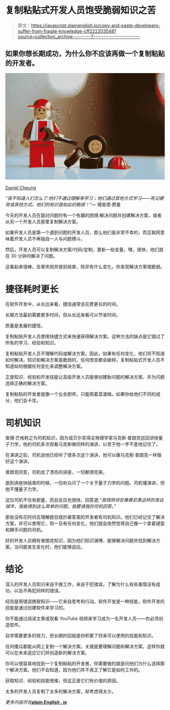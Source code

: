 # 复制粘贴式开发人员饱受脆弱知识之苦

> 原文：<https://javascript.plainenglish.io/copy-and-paste-developers-suffer-from-fragile-knowledge-cff222203548?source=collection_archive---------7----------------------->

## 如果你想长期成功，为什么你不应该再做一个复制粘贴的开发者。

![](img/ad2af94feb9de3f92fce9c82636a9184.png)

[Daniel Cheung](https://unsplash.com/@danielkcheung)

*“我不知道人们怎么了:他们不通过理解来学习；他们通过其他方式学习——死记硬背或其他方式。他们的知识是如此的脆弱！”—* 理查德·费曼

今天的开发人员在面对问题时有一个有趣的困境:解决问题并创建解决方案，或者从另一个开发人员那里复制解决方案。

如果开发人员是第一个遇到问题的开发人员，那么他们是非常不幸的，而互联网意味着开发人员不再独自一人与问题搏斗。

然后，开发人员可以复制解决方案/代码/定制，更新一些变量，嘿，很快，他们就在 30 分钟内解决了问题。

这看起来很棒，击掌庆祝并提前结束，除非有什么变化，你发现解决方案很脆弱。

# **捷径耗时更长**

在软件开发中，从长远来看，捷径通常会花费更长的时间。

长期方法最初需要更多时间，但从长远来看可以节省时间。

质量是发展的捷径。

复制粘贴开发人员使用快捷方式来快速获得解决方案。这种方法的缺点是它错过了所有的学习、经验和知识。

复制粘贴开发人员不理解代码或解决方案。因此，如果有任何变化，他们将不知道如何解决。知识和解决方案是脆弱的，任何改变都会破碎。复制粘贴式开发人员不知道如何根据任何变化来调整解决方案。

正是知识、经验和开发技能让高级开发人员能够创建新问题的解决方案，并为问题选择正确的解决方案。

复制粘贴的开发者就像一个业余厨师，只能照着菜谱做。如果你给他们不同的成分，他们会卡住。

# 司机知识

查理·芒格称之为司机知识，因为诺贝尔奖得主物理学家马克斯·普朗克巡回讲授量子力学。他的司机多次观看马克斯做同样的演讲，以至于他一字不差地记住了。

在演讲之前，司机说他已经听了很多次这个演讲，他可以像马克斯·普朗克一样做好这个演讲。

普朗克同意，司机给了漂亮的讲座，一切都很完美。

直到讲座快结束的时候，一位听众问了一个关于量子力学的问题。司机懂演讲，但他不懂量子力学。

这位司机不仅有胆量，而且反应也很快，回答道:*“我很惊讶在像慕尼黑这样的发达城市，我能得到这么简单的问题。我要请我的司机回答。”*

那些没有花时间去理解题目就抄袭答案的开发者有司机知识。他们已经记住了解决方案，并可以使用它，但一旦有任何变化，他们就会突然觉得自己像一个拿着键盘和棘手问题的司机。

好的开发人员拥有普朗克知识，因为他们知识渊博，能够解决问题并找到解决方案。当问题发生变化时，他们能够适应。

# **结论**

深入的开发人员知识来自于做工作，来自于犯错误，了解为什么有些事情没有成功，以及不再犯同样的错误。

经验是用错误换取知识——它来自思考和行动。软件开发是一种技能，软件开发的技能是通过创建软件来学习的。

你不能通过阅读文章或观看 YouTube 视频来学习成为一名开发人员——你必须创造软件。

自学需要更多的努力，但长期的回报是你积累了将来可以使用的技能和知识。

任何傻瓜都能从网上复制一个解决方案。关键是要理解问题和解决方案，这样你就可以在未来适应它们并创造新的解决方案。

你可以很容易地找到一个复制粘贴的开发者，你需要做的就是问他们为什么选择那个解决方案。他们不会知道，因为他们并不真正了解它是如何工作的。

获取知识、经验和技能很难，但这正是它们有价值的原因。

太多的开发人员复制了太多的解决方案，却考虑得太少。

*更多内容尽在*[***plain English . io***](http://plainenglish.io/)